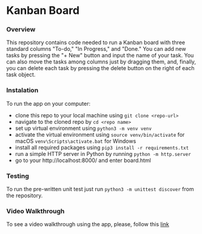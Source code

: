 # Kanban Board

### Overview
This repository contains code needed to run a Kanban board with three standard columns "To-do," "In Progress," and "Done."
You can add new tasks by pressing the "+ New" button and input the name of your task. You can also move the tasks among columns just by dragging them, and, finally, you can delete each task by pressing the delete button on the right of each task object. 

### Instalation
To run the app on your computer:

- clone this repo to your local machine using `git clone <repo-url>`
- navigate to the cloned repo by `cd <repo name>`
- set up virtual environment using `python3 -m venv venv`
- activate the virtual environment using
    `source venv/bin/activate` for macOS
    `venv\Scripts\activate.bat` for Windows
- install all required packages using `pip3 install -r requirements.txt`
- run a simple HTTP server in Python by running `python -m http.server`
- go to your http://localhost:8000/ and enter board.html

### Testing 

To run the pre-written unit test just run `python3 -m unittest discover` from the repository. 

### Video Walkthrough

To see a video walkthrough using the app, please, follow this [link]()
